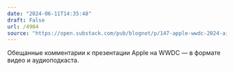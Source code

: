 ```yaml
---
date: "2024-06-11T14:35:48"
draft: False
url: /4904
source: "https://open.substack.com/pub/blognot/p/147-apple-wwdc-2024-ai?r=38cnq&utm_campaign=post&utm_medium=web&showWelcomeOnShare=true"
---
```


Обещанные комментарии к презентации Apple на WWDC — в формате видео и аудиоподкаста.
